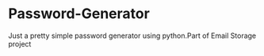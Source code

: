 # Password-Generator
Just a pretty simple password generator using python.Part of Email Storage project

